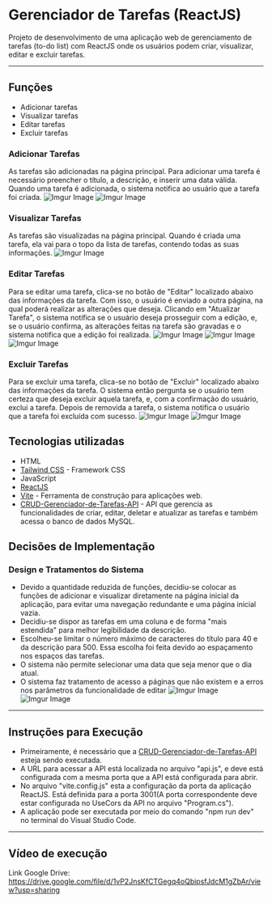 
# Gerenciador de Tarefas (ReactJS)

Projeto de desenvolvimento de uma aplicação web de gerenciamento de tarefas (to-do list) com ReactJS onde os usuários podem criar, visualizar, editar e excluir tarefas.

- ---

## Funções

- Adicionar tarefas
- Visualizar tarefas
- Editar tarefas
- Excluir tarefas

### Adicionar Tarefas
As tarefas são adicionadas na página principal.
Para adicionar uma tarefa é necessário preencher o título, a descrição, e inserir uma data válida.
Quando uma tarefa é adicionada, o sistema notifica ao usuário que a tarefa foi criada.
![Imgur Image](https://imgur.com/WcpQnlw.jpg)
![Imgur Image](https://imgur.com/OkLzstB,jpg)

### Visualizar Tarefas
As tarefas são visualizadas na página principal.
Quando é criada uma tarefa, ela vai para o topo da lista de tarefas, contendo todas as suas informações.
![Imgur Image](https://imgur.com/axcDVd6,jpg)

### Editar Tarefas
Para se editar uma tarefa, clica-se no botão de "Editar" localizado abaixo das informações da tarefa.
Com isso, o usuário é enviado a outra página, na qual poderá realizar as alterações que deseja.
Clicando em "Atualizar Tarefa", o sistema notifica se o usuário deseja prosseguir com a edição, e, se o usuário confirma, as alterações feitas na tarefa são gravadas e o sistema notifica que a edição foi realizada.
![Imgur Image](https://imgur.com/oKgIe6E,jpg)
![Imgur Image](https://imgur.com/5i7y2Df,jpg)
![Imgur Image](https://imgur.com/zTFH0EP,jpg)

### Excluir Tarefas

Para se excluir uma tarefa, clica-se no botão de "Excluir" localizado abaixo das informações da tarefa.
O sistema então pergunta se o usuário tem certeza que deseja excluir aquela tarefa, e, com a confirmação do usuário, exclui a tarefa.
Depois de removida a tarefa, o sistema notifica o usuário que a tarefa foi excluída com sucesso.
![Imgur Image](https://imgur.com/a7H7uI2,jpg)
![Imgur Image](https://imgur.com/Zv00oto,jpg)

## Tecnologias utilizadas

- HTML
- [Tailwind CSS](https://tailwindcss.com/) - Framework CSS
- JavaScript
- [ReactJS](https://react.dev/)
- [Vite](https://vite.dev/) - Ferramenta de construção para aplicações web.
- [CRUD-Gerenciador-de-Tarefas-API](https://github.com/Andrei-Nunes-dev/CRUD-Gerenciador-de-Tarefas-API) -  API que gerencia as funcionalidades de criar, editar, deletar e atualizar as tarefas e também acessa o banco de dados MySQL.

## Decisões de Implementação
### Design e Tratamentos do Sistema
- Devido a quantidade reduzida de funções, decidiu-se colocar as funções de adicionar e visualizar diretamente na página inicial da aplicação, para evitar uma navegação redundante e uma página inicial vazia.
- Decidiu-se dispor as tarefas em uma coluna e de forma "mais estendida" para melhor legibilidade da descrição.
- Escolheu-se limitar o número máximo de caracteres do título para 40 e da descrição para 500. Essa escolha foi feita devido ao espaçamento nos espaços das tarefas.
- O sistema não permite selecionar uma data que seja menor que o dia atual.
- O sistema faz tratamento de acesso a páginas que não existem e a erros nos parâmetros da funcionalidade de editar
![Imgur Image](https://imgur.com/CZro7vC,jpg)
![Imgur Image](https://imgur.com/wxbiHm5,jpg)
---

## Instruções para Execução
- Primeiramente, é necessário que a [CRUD-Gerenciador-de-Tarefas-API](https://github.com/Andrei-Nunes-dev/CRUD-Gerenciador-de-Tarefas-API) esteja sendo executada.
- A URL para acessar a API está localizada no arquivo "api.js", e deve está configurada com a mesma porta que a API está configurada para abrir.
- No arquivo "vite.config.js" esta a configuração da porta da aplicação ReactJS. Está definida para a porta 3001(A porta correspondente deve estar configurada no UseCors da API no arquivo "Program.cs").
- A aplicação pode ser executada por meio do comando "npm run dev" no terminal do Visual Studio Code.
---



## Vídeo de execução
Link Google Drive: https://drive.google.com/file/d/1vP2JnsKfCTGegq4oQbipsfJdcM1gZbAr/view?usp=sharing

[//]: # (These are reference links used in the body of this note and get stripped out when the markdown processor does its job. There is no need to format nicely because it shouldn't be seen. Thanks SO - http://stackoverflow.com/questions/4823468/store-comments-in-markdown-syntax)
    


  
